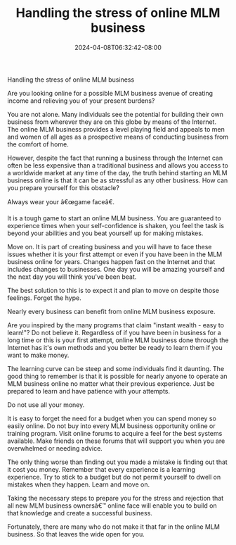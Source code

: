 ﻿---
title: "Handling the stress of online MLM business"
date: 2024-04-08T06:32:42-08:00
description: "MLM Tips for Web Success"
featured_image: "/images/MLM.jpg"
tags: ["MLM"]
---

Handling the stress of online MLM business


Are you looking online for a possible MLM business avenue of creating income and relieving you of your present burdens? 

You are not alone. Many individuals see the potential for building their own business from wherever they are on this globe by means of the Internet. The online MLM business provides a level playing field and appeals to men and women of all ages as a prospective means of conducting business from the comfort of home.

However, despite the fact that running a business through the Internet can often be less expensive than a traditional business and allows you access to a worldwide market at any time of the day, the truth behind starting an MLM business online is that it can be as stressful as any other business. How can you prepare yourself for this obstacle?

Always wear your â€œgame faceâ€.

It is a tough game to start an online MLM business. You are guaranteed to experience times when your self-confidence is shaken, you feel the task is beyond your abilities and you beat yourself up for making mistakes.

Move on. It is part of creating business and you will have to face these issues whether it is your first attempt or even if you have been in the MLM business online for years. Changes happen fast on the Internet and that includes changes to businesses. One day you will be amazing yourself and the next day you will think you've been beat.

The best solution to this is to expect it and plan to move on despite those feelings.
Forget the hype.

Nearly every business can benefit from online MLM business exposure.
 
Are you inspired by the many programs that claim "instant wealth - easy to learn!"? Do not believe it. Regardless of if you have been in business for a long time or this is your first attempt, online MLM business done through the Internet has it's own methods and you better be ready to learn them if you want to make money.

The learning curve can be steep and some individuals find it daunting. The good thing to remember is that it is possible for nearly anyone to operate an MLM business online no matter what their previous experience. Just be prepared to learn and have patience with your attempts.

Do not use all your money.

It is easy to forget the need for a budget when you can spend money so easily online. Do not buy into every MLM business opportunity online or training program. Visit online forums to acquire a feel for the best systems available. Make friends on these forums that will support you when you are overwhelmed or needing advice.

The only thing worse than finding out you made a mistake is finding out that it cost you money. Remember that every experience is a learning experience. Try to stick to a budget but do not permit yourself to dwell on mistakes when they happen. Learn and move on.

Taking the necessary steps to prepare you for the stress and rejection that all new MLM business ownersâ€™ online face will enable you to build on that knowledge and create a successful business. 

Fortunately, there are many who do not make it that far in the online MLM business. So that leaves the wide open for you.

